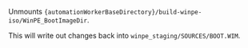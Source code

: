 Unmounts `{automationWorkerBaseDirectory}/build-winpe-iso/WinPE_BootImageDir`.

This will write out changes back into `winpe_staging/SOURCES/BOOT.WIM`.